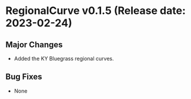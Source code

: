 # RegionalCurve v0.1.5 (Release date: 2023-02-24)

## Major Changes
* Added the KY Bluegrass regional curves.

## Bug Fixes
* None
